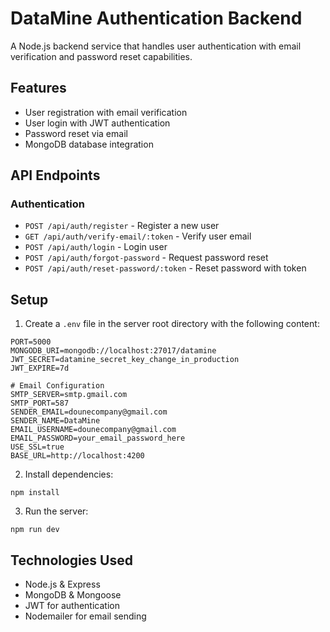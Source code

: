 # DataMine Authentication Backend

A Node.js backend service that handles user authentication with email verification and password reset capabilities.

## Features

- User registration with email verification
- User login with JWT authentication
- Password reset via email
- MongoDB database integration

## API Endpoints

### Authentication

- `POST /api/auth/register` - Register a new user
- `GET /api/auth/verify-email/:token` - Verify user email
- `POST /api/auth/login` - Login user
- `POST /api/auth/forgot-password` - Request password reset
- `POST /api/auth/reset-password/:token` - Reset password with token

## Setup

1. Create a `.env` file in the server root directory with the following content:

```
PORT=5000
MONGODB_URI=mongodb://localhost:27017/datamine
JWT_SECRET=datamine_secret_key_change_in_production
JWT_EXPIRE=7d

# Email Configuration
SMTP_SERVER=smtp.gmail.com
SMTP_PORT=587
SENDER_EMAIL=dounecompany@gmail.com
SENDER_NAME=DataMine
EMAIL_USERNAME=dounecompany@gmail.com
EMAIL_PASSWORD=your_email_password_here
USE_SSL=true
BASE_URL=http://localhost:4200
```

2. Install dependencies:

```
npm install
```

3. Run the server:

```
npm run dev
```

## Technologies Used

- Node.js & Express
- MongoDB & Mongoose
- JWT for authentication
- Nodemailer for email sending 